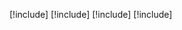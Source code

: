 [!include[](./wp-data-loss-prevention.md)]
[!include[](./create-dlp-policy.md)]
[!include[](./prevent-data-loss.md)]
[!include[](./data-loss-prevention-sdk.md)]